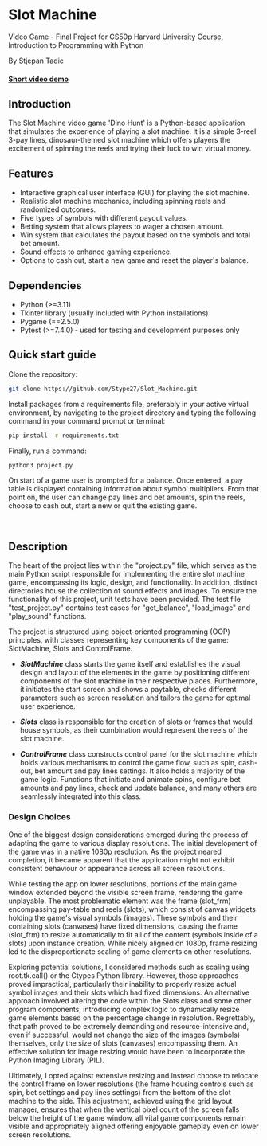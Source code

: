 # Slot Machine
Video Game - Final Project for CS50p Harvard University Course, Introduction to Programming with Python

By Stjepan Tadic

#### [Short video demo](https://youtu.be/G786LXmy0m0)


## Introduction
The Slot Machine video game 'Dino Hunt' is a Python-based application that simulates the experience of playing a slot machine. It is a simple 3-reel 3-pay lines, dinosaur-themed slot machine which offers players the excitement of spinning the reels and trying their luck to win virtual money.

## Features
- Interactive graphical user interface (GUI) for playing the slot machine.
- Realistic slot machine mechanics, including spinning reels and randomized outcomes.
- Five types of symbols with different payout values.
- Betting system that allows players to wager a chosen amount.
- Win system that calculates the payout based on the symbols and total bet amount.
- Sound effects to enhance gaming experience.
- Options to cash out, start a new game and reset the player's balance.

## Dependencies
- Python (>=3.11)
- Tkinter library (usually included with Python installations)
- Pygame (==2.5.0)
- Pytest (>=7.4.0) - used for testing and development purposes only

## Quick start guide
Clone the repository:
```bash
git clone https://github.com/Stype27/Slot_Machine.git
```
Install packages from a requirements file, preferably in your active virtual environment, by navigating to the project directory and typing the following command in your command prompt or terminal:
```bash 
pip install -r requirements.txt
``` 
Finally, run a command: 
```bash
python3 project.py
```
On start of a game user is prompted for a balance. Once entered, a pay table is displayed containing information about symbol multipliers. From that point on, the user can change pay lines and bet amounts, spin the reels, choose to cash out, start a new or quit the existing game.

<br>

## Description

The heart of the project lies within the "project.py" file, which serves as the main Python script responsible for implementing the entire slot machine game, encompassing its logic, design, and functionality. In addition, distinct directories house the collection of sound effects and images.
To ensure the functionality of this project, unit tests have been provided. The test file "test_project.py" contains test cases for "get_balance", "load_image" and "play_sound" functions.

The project is structured using object-oriented programming (OOP) principles, with classes representing key components of the game: SlotMachine, Slots and ControlFrame.

- ***SlotMachine*** class starts the game itself and establishes the visual design and layout of the elements in the game by positioning different components of the slot machine in their respective places. Furthermore, it initiates the start screen and shows a paytable, checks different parameters such as screen resolution and tailors the game for optimal user experience.

- ***Slots*** class is responsible for the creation of slots or frames that would house symbols, as their combination would represent the reels of the slot machine.

- ***ControlFrame*** class constructs control panel for the slot machine which holds various mechanisms to control the game flow, such as spin, cash-out, bet amount and pay lines settings. It also holds a majority of the game logic. Functions that initiate and animate spins, configure bet amounts and pay lines, check and update balance, and many others are seamlessly integrated into this class.

### Design Choices
One of the biggest design considerations emerged during the process of adapting the game to various display resolutions. The initial development of the game was in a native 1080p resolution. As the project neared completion, it became apparent that the application might not exhibit consistent behaviour or appearance across all screen resolutions. 

While testing the app on lower resolutions, portions of the main game window extended beyond the visible screen frame, rendering the game unplayable. The most problematic element was the frame (slot_frm) encompassing pay-table and reels (slots), which consist of canvas widgets holding the game's visual symbols (images). These symbols and their containing slots (canvases) have fixed dimensions, causing the frame (slot_frm) to resize automatically to fit all of the content (symbols inside of a slots) upon instance creation. While nicely aligned on 1080p, frame resizing led to the disproportionate scaling of game elements on other resolutions.

Exploring potential solutions, I considered methods such as scaling using root.tk.call() or the Ctypes Python library. However, those approaches proved impractical, particularly their inability to properly resize actual symbol images and their slots which had fixed dimensions. 
An alternative approach involved altering the code within the Slots class and some other program components, introducing complex logic to dynamically resize game elements based on the percentage change in resolution. Regrettably, that path proved to be extremely demanding and resource-intensive and, even if successful, would not change the size of the images (symbols) themselves, only the size of slots (canvases) encompassing them. An effective solution for image resizing would have been to incorporate the Python Imaging Library (PIL).

Ultimately, I opted against extensive resizing and instead choose to relocate the control frame on lower resolutions (the frame housing controls such as spin, bet settings and pay lines settings) from the bottom of the slot machine to the side. This adjustment, achieved using the grid layout manager, ensures that when the vertical pixel count of the screen falls below the height of the game window, all vital game components remain visible and appropriately aligned offering enjoyable gameplay even on lower screen resolutions.